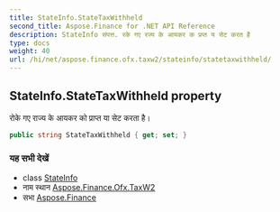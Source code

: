 ```yaml
---
title: StateInfo.StateTaxWithheld
second_title: Aspose.Finance for .NET API Reference
description: StateInfo संपत्त. रके गए रज्य के आयकर क प्रप्त य सेट करत है
type: docs
weight: 40
url: /hi/net/aspose.finance.ofx.taxw2/stateinfo/statetaxwithheld/
---
```

## StateInfo.StateTaxWithheld property

रोके गए राज्य के आयकर को प्राप्त या सेट करता है।

```csharp
public string StateTaxWithheld { get; set; }
```

### यह सभी देखें

* class [StateInfo](../)
* नाम स्थान [Aspose.Finance.Ofx.TaxW2](../../stateinfo/)
* सभा [Aspose.Finance](../../../)


